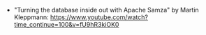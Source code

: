 - "Turning the database inside out with Apache Samza" by Martin Kleppmann: https://www.youtube.com/watch?time_continue=100&v=fU9hR3kiOK0
